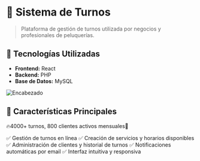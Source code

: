 # 📅 Sistema de Turnos

> Plataforma de gestión de turnos utilizada por negocios y profesionales de peluquerías.

## 🚀 Tecnologías Utilizadas

- **Frontend:** React
- **Backend:** PHP
- **Base de Datos:** MySQL

![Encabezado](https://github.com/user-attachments/assets/f3aefa2f-bb18-4bb2-98e4-061f81533a54)

## 🎯 Características Principales

🔥4000+ turnos, 800 clientes activos mensuales🤝

✅ Gestión de turnos en línea
✅ Creación de servicios y horarios disponibles
✅ Administración de clientes y historial de turnos
✅ Notificaciones automáticas por email
✅ Interfaz intuitiva y responsiva
